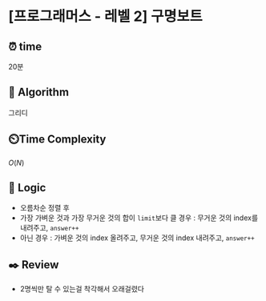 # [프로그래머스 - 레벨 2] 구명보트
 
## ⏰  **time**
20분

## :pushpin: **Algorithm**
그리디

## ⏲️**Time Complexity**
$O(N)$

## :round_pushpin: **Logic**
- 오름차순 정렬 후
- 가장 가벼운 것과 가장 무거운 것의 합이 `limit`보다 클 경우 : 무거운 것의 index를 내려주고, `answer++`
- 아닌 경우 : 가벼운 것의 index 올려주고, 무거운 것의 index 내려주고, `answer++`

## :black_nib: **Review**
- 2명씩만 탈 수 있는걸 착각해서 오래걸렸다